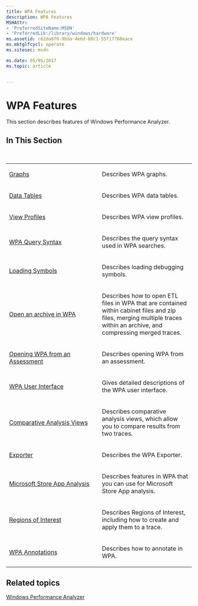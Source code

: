 ```yaml
---
title: WPA Features
description: WPA Features
MSHAttr:
- 'PreferredSiteName:MSDN'
- 'PreferredLib:/library/windows/hardware'
ms.assetid: c62da8f0-9bda-4e6d-b0c1-55f17768eace
ms.mktglfcycl: operate
ms.sitesec: msdn

ms.date: 05/05/2017
ms.topic: article


---
```


# WPA Features


This section describes features of Windows Performance Analyzer.

## In This Section


<table>
<colgroup>
<col width="50%" />
<col width="50%" />
</colgroup>
<tbody>
<tr class="odd">
<td><p><a href="graphs.md" data-raw-source="[Graphs](graphs.md)">Graphs</a></p></td>
<td><p>Describes WPA graphs.</p></td>
</tr>
<tr class="even">
<td><p><a href="data-tables.md" data-raw-source="[Data Tables](data-tables.md)">Data Tables</a></p></td>
<td><p>Describes WPA data tables.</p></td>
</tr>
<tr class="odd">
<td><p><a href="view-profiles.md" data-raw-source="[View Profiles](view-profiles.md)">View Profiles</a></p></td>
<td><p>Describes WPA view profiles.</p></td>
</tr>
<tr class="even">
<td><p><a href="wpa-query-syntax.md" data-raw-source="[WPA Query Syntax](wpa-query-syntax.md)">WPA Query Syntax</a></p></td>
<td><p>Describes the query syntax used in WPA searches.</p></td>
</tr>
<tr class="odd">
<td><p><a href="loading-symbols.md" data-raw-source="[Loading Symbols](loading-symbols.md)">Loading Symbols</a></p></td>
<td><p>Describes loading debugging symbols.</p></td>
</tr>
<tr class="even">
<td><p><a href="open-archive.md" data-raw-source="[Open an archive in WPA](open-archive.md)">Open an archive in WPA</a></p></td>
<td><p>Describes how to open ETL files in WPA that are contained within cabinet files and zip files, merging multiple traces within an archive, and compressing merged traces.</p></td>
</tr>
<tr class="odd">
<td><p><a href="opening-wpa-from-an-assessment.md" data-raw-source="[Opening WPA from an Assessment](opening-wpa-from-an-assessment.md)">Opening WPA from an Assessment</a></p></td>
<td><p>Describes opening WPA from an assessment.</p></td>
</tr>
<tr class="even">
<td><p><a href="wpa-user-interface.md" data-raw-source="[WPA User Interface](wpa-user-interface.md)">WPA User Interface</a></p></td>
<td><p>Gives detailed descriptions of the WPA user interface.</p></td>
</tr>
<tr class="odd">
<td><p><a href="comparative-analysis-views.md" data-raw-source="[Comparative Analysis Views](comparative-analysis-views.md)">Comparative Analysis Views</a></p></td>
<td><p>Describes comparative analysis views, which allow you to compare results from two traces.</p></td>
</tr>
<tr class="even">
<td><p><a href="exporter.md" data-raw-source="[Exporter](exporter.md)">Exporter</a></p></td>
<td><p>Describes the WPA Exporter.</p></td>
</tr>
<tr class="odd">
<td><p><a href="microsoft-store-app-analysis.md" data-raw-source="[Microsoft Store App Analysis](microsoft-store-app-analysis.md)">Microsoft Store App Analysis</a></p></td>
<td><p>Describes features in WPA that you can use for Microsoft Store App analysis.</p></td>
</tr>
<!--Not ready to be linked. [joshbax, 2016-09-02]
<tr class="even">
<td><p>[Reference sets and the system-wide effects on memory use](wpa-reference-set.md)</p></td>
<td><p>Describes how and why to analyze memory use by recording the trace of a reference set,
which more accurately reflects the effects of a scenario than a working set.</p></td>
</tr>
-->
<tr class="even">
<td><p><a href="regions-of-interest.md" data-raw-source="[Regions of Interest](regions-of-interest.md)">Regions of Interest</a></p></td>
<td><p>Describes Regions of Interest, including how to create and apply them to a trace.</p></td>
</tr>
<tr class="odd">
<td><p><a href="annotations.md" data-raw-source="[WPA Annotations](annotations.md)">WPA Annotations</a></p></td>
<td><p>Describes how to annotate in WPA.</p></td>
</tr><br/></tbody>
</table>



## Related topics


[Windows Performance Analyzer](windows-performance-analyzer.md)











